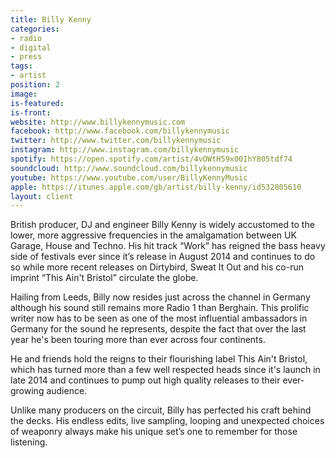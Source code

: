 ```yaml
---
title: Billy Kenny
categories:
- radio
- digital
- press
tags:
- artist
position: 2
image:
is-featured:
is-front:
website: http://www.billykennymusic.com
facebook: http://www.facebook.com/billykennymusic
twitter: http://www.twitter.com/billykennymusic
instagram: http://www.instagram.com/billykennymusic
spotify: https://open.spotify.com/artist/4vOWtH59x00IhY805tdf74
soundcloud: http://www.soundcloud.com/billykennymusic
youtube: https://www.youtube.com/user/BillyKennyMusic
apple: https://itunes.apple.com/gb/artist/billy-kenny/id532805610
layout: client
---
```



British producer, DJ and engineer Billy Kenny is widely accustomed to the lower, more aggressive frequencies in the amalgamation between UK Garage, House and Techno. His hit track “Work” has reigned the bass heavy side of festivals ever since it’s release in August 2014 and continues to do so while more recent releases on Dirtybird, Sweat It Out and his co-run imprint “This Ain't Bristol” circulate the globe.
 
Hailing from Leeds, Billy now resides just across the channel in Germany although his sound still remains more Radio 1 than Berghain. This prolific writer now has to be seen as one of the most influential ambassadors in Germany for the sound he represents, despite the fact that over the last year he's been touring more than ever across four continents.
 
He and friends hold the reigns to their flourishing label This Ain't Bristol, which has turned more than a few well respected heads since it's launch in late 2014 and continues to pump out high quality releases to their ever-growing audience.
 
Unlike many producers on the circuit, Billy has perfected his craft behind the decks. His endless edits, live sampling, looping and unexpected choices of weaponry always make his unique set’s one to remember for those listening.